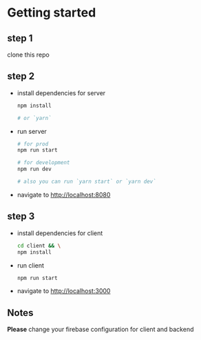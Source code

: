 # Getting started

## step 1
clone this repo

## step 2

- install dependencies for server 
    ```sh
    npm install

    # or `yarn`
    ```
- run server
    ```sh
    # for prod
    npm run start

    # for development
    npm run dev

    # also you can run `yarn start` or `yarn dev`
    ```

- navigate to [http://localhost:8080](http://localhost:8080)

## step 3

- install dependencies for client 
    ```sh
    cd client && \
    npm install
    ```
- run client
    ```sh
    npm run start
    ```

- navigate to [http://localhost:3000](http://localhost:3000)

## Notes
**Please** change your firebase configuration for client and backend